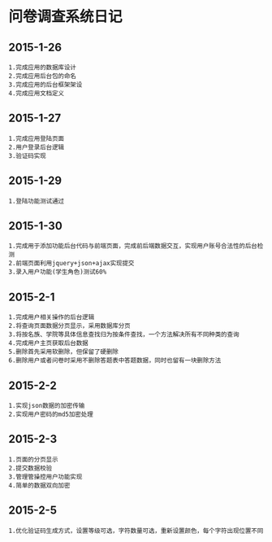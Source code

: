 问卷调查系统日记
==============
2015-1-26
------------
    1.完成应用的数据库设计
    2.完成应用后台包的命名
    3.完成应用的后台框架架设
    4.完成应用文档定义
2015-1-27
------------
    1.完成应用登陆页面
    2.用户登录后台逻辑
    3.验证码实现
2015-1-29
-----------
    1.登陆功能测试通过
2015-1-30
-------------
    1.完成用于添加功能后台代码与前端页面，完成前后端数据交互，实现用户账号合法性的后台检测
    2.前端页面利用jquery+json+ajax实现提交
    3.录入用户功能(学生角色)测试60%
2015-2-1
---------
    1.完成用户相关操作的后台逻辑
    2.将查询页面数据分页显示，采用数据库分页
    3.将按名族、学院等具体信息查找归为按条件查找，一个方法解决所有不同种类的查询
    4.完成用户主页获取后台数据
    5.删除首先采用软删除，但保留了硬删除
    6.删除用户或者问卷时采用不删除答题表中答题数据，同时也留有一块删除方法
2015-2-2
---------------
    1.实现json数据的加密传输
    2.实现用户密码的md5加密处理
2015-2-3
-----------
    1.页面的分页显示
    2.提交数据校验
    3.管理管操控用户功能实现
    4.简单的数据双向加密
2015-2-5
--------------
    1.优化验证码生成方式，设置等级可选，字符数量可选，重新设置颜色，每个字符出现位置不同